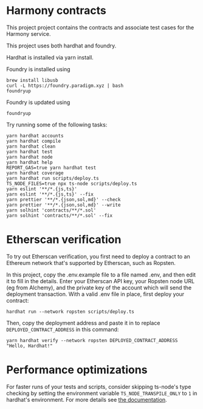 # Harmony contracts

This project project contains the contracts and associate test cases for the Harmony service.

This project uses both hardhat and foundry.

Hardhat is installed via yarn install.

Foundry is installed using

```shell
brew install libusb
curl -L https://foundry.paradigm.xyz | bash
foundryup
```

Foundry is updated using

```shell
foundryup
```

Try running some of the following tasks:

```shell
yarn hardhat accounts
yarn hardhat compile
yarn hardhat clean
yarn hardhat test
yarn hardhat node
yarn hardhat help
REPORT_GAS=true yarn hardhat test
yarn hardhat coverage
yarn hardhat run scripts/deploy.ts
TS_NODE_FILES=true npx ts-node scripts/deploy.ts
yarn eslint '**/*.{js,ts}'
yarn eslint '**/*.{js,ts}' --fix
yarn prettier '**/*.{json,sol,md}' --check
yarn prettier '**/*.{json,sol,md}' --write
yarn solhint 'contracts/**/*.sol'
yarn solhint 'contracts/**/*.sol' --fix
```

# Etherscan verification

To try out Etherscan verification, you first need to deploy a contract to an Ethereum network that's supported by Etherscan, such as Ropsten.

In this project, copy the .env.example file to a file named .env, and then edit it to fill in the details. Enter your Etherscan API key, your Ropsten node URL (eg from Alchemy), and the private key of the account which will send the deployment transaction. With a valid .env file in place, first deploy your contract:

```shell
hardhat run --network ropsten scripts/deploy.ts
```

Then, copy the deployment address and paste it in to replace `DEPLOYED_CONTRACT_ADDRESS` in this command:

```shell
yarn hardhat verify --network ropsten DEPLOYED_CONTRACT_ADDRESS "Hello, Hardhat!"
```

# Performance optimizations

For faster runs of your tests and scripts, consider skipping ts-node's type checking by setting the environment variable `TS_NODE_TRANSPILE_ONLY` to `1` in hardhat's environment. For more details see [the documentation](https://hardhat.org/guides/typescript.html#performance-optimizations).
